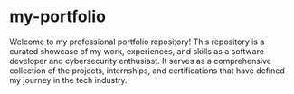 # my-portfolio
Welcome to my professional portfolio repository! This repository is a curated showcase of my work, experiences, and skills as a software developer and cybersecurity enthusiast. It serves as a comprehensive collection of the projects, internships, and certifications that have defined my journey in the tech industry.
